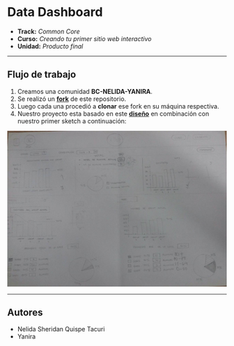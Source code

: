 # Data Dashboard

* **Track:** _Common Core_
* **Curso:** _Creando tu primer sitio web interactivo_
* **Unidad:** _Producto final_

***

## Flujo de trabajo

1. Creamos una comunidad **BC-NELIDA-YANIRA**.
2. Se realizó un [**fork**](https://gist.github.com/ivandevp/1de47ae69a5e139a6622d78c882e1f74)
   de este repositorio.
3. Luego cada una procedió a **clonar** ese fork en su máquina respectiva.
4. Nuestro proyecto esta basado en este [**diseño**](https://marvelapp.com/104ejifg/) en combinación con nuestro primer sketch a continuación:

![Sin titulo](assets/images/sketch.jpg)
***
## Autores

* Nelida Sheridan Quispe Tacuri
* Yanira
